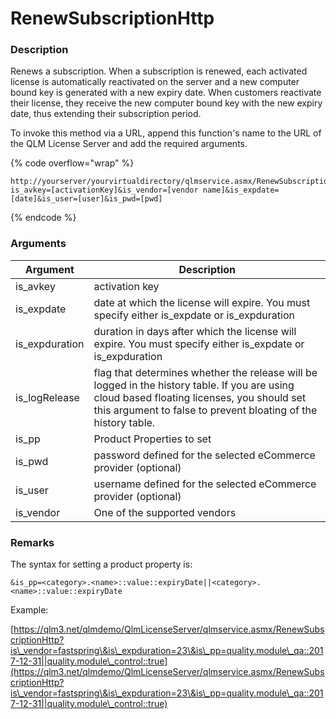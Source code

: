 # RenewSubscriptionHttp

### Description

Renews a subscription. When a subscription is renewed, each activated license is automatically reactivated on the server and a new computer bound key is generated with a new expiry date. When customers reactivate their license, they receive the new computer bound key with the new expiry date, thus extending their subscription period.

To invoke this method via a URL, append this function's name to the URL of the QLM License Server and add the required arguments.

{% code overflow="wrap" %}
```http
http://yourserver/yourvirtualdirectory/qlmservice.asmx/RenewSubscriptionHttp?is_avkey=[activationKey]&is_vendor=[vendor name]&is_expdate=[date]&is_user=[user]&is_pwd=[pwd]
```
{% endcode %}

### Arguments

| Argument        | Description                                                                                                                                                                                                   |
| --------------- | ------------------------------------------------------------------------------------------------------------------------------------------------------------------------------------------------------------- |
| is\_avkey       | activation key                                                                                                                                                                                                |
| is\_expdate     | date at which the license will expire. You must specify either is\_expdate or is\_expduration                                                                                                                 |
| is\_expduration | duration in days after which the license will expire. You must specify either is\_expdate or is\_expduration                                                                                                  |
| is\_logRelease  | flag that determines whether the release will be logged in the history table. If you are using cloud based floating licenses, you should set this argument to false to prevent bloating of the history table. |
| is\_pp          | Product Properties to set                                                                                                                                                                                     |
| is\_pwd         | password defined for the selected eCommerce provider (optional)                                                                                                                                               |
| is\_user        | username defined for the selected eCommerce provider (optional)                                                                                                                                               |
| is\_vendor      | One of the supported vendors                                                                                                                                                                                  |

### Remarks

The syntax for setting a product property is:

```
&is_pp=<category>.<name>::value::expiryDate||<category>.<name>::value::expiryDate
```

Example:

[https://qlm3.net/qlmdemo/QlmLicenseServer/qlmservice.asmx/RenewSubscriptionHttp?is\_vendor=fastspring\&is\_expduration=23\&is\_pp=quality.module\_qa::2017-12-31||quality.module\_control::true](https://qlm3.net/qlmdemo/QlmLicenseServer/qlmservice.asmx/RenewSubscriptionHttp?is\_vendor=fastspring\&is\_expduration=23\&is\_pp=quality.module\_qa::2017-12-31||quality.module\_control::true)
